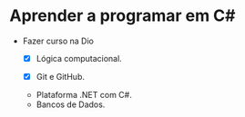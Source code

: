 # Aprender a programar em C#

- Fazer curso na Dio
  
  - [x] Lógica computacional.
  
  - [x] Git e GitHub.
  - Plataforma .NET com C#.
  - Bancos de Dados. 

